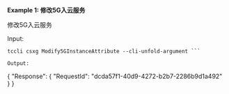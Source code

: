 **Example 1: 修改5G入云服务**

修改5G入云服务

Input: 

```
tccli csxg Modify5GInstanceAttribute --cli-unfold-argument ```

Output: 
```
{
    "Response": {
        "RequestId": "dcda57f1-40d9-4272-b2b7-2286b9d1a492"
    }
}
```

